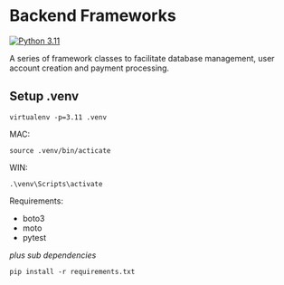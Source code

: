 # Backend Frameworks

[![Python 3.11](https://img.shields.io/badge/python-3.11-blue.svg)](https://www.python.org/downloads/release/python-3110/)

A series of framework classes to facilitate database management, user account creation and payment processing.

## Setup .venv

```
virtualenv -p=3.11 .venv
```

MAC:
```
source .venv/bin/acticate
```

WIN:
```
.\venv\Scripts\activate
```

Requirements:

- boto3
- moto
- pytest

*plus sub dependencies*

```
pip install -r requirements.txt
```




